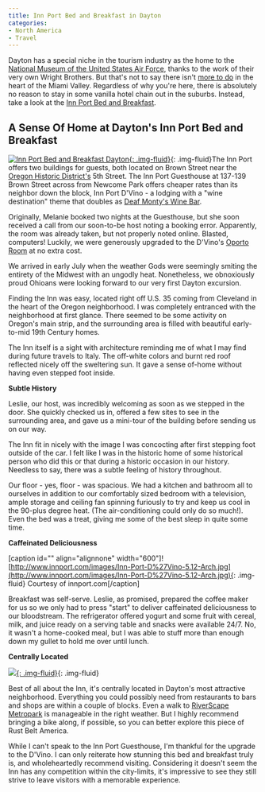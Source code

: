 ```yaml
---
title: Inn Port Bed and Breakfast in Dayton
categories:
- North America
- Travel
---
```


Dayton has a special niche in the tourism industry as the home to the [National Museum of the United States Air Force](http://www.nationalmuseum.af.mil/), thanks to the work of their very own Wright Brothers. But that's not to say there isn't [more to do](https://withoutapath.com/dayton-oregon-arts-district/) in the heart of the Miami Valley. Regardless of why you're here, there is absolutely no reason to stay in some vanilla hotel chain out in the suburbs. Instead, take a look at the [Inn Port Bed and Breakfast](http://www.innport.com/).<!-- more -->

## **A Sense Of Home at Dayton's Inn Port Bed and Breakfast**

[![Inn Port Bed and Breakfast Dayton](https://withoutapath.com/wp-content/uploads/2012/09/Inn-Port-DVino1-e1348589014123-224x300.jpg){: .img-fluid}](https://withoutapath.com/wp-content/uploads/2012/09/Inn-Port-DVino1.jpg){: .img-fluid}The Inn Port offers two buildings for guests, both located on Brown Street near the [Oregon Historic District's](http://oregondistrict.org/) 5th Street. The Inn Port Guesthouse at 137-139 Brown Street across from Newcome Park offers cheaper rates than its neighbor down the block, Inn Port D'Vino - a lodging with a "wine destination" theme that doubles as [Deaf Monty's Wine Bar](https://www.facebook.com/pages/Deaf-Montys-Wine/133561190054002?sk=info).

Originally, Melanie booked two nights at the Guesthouse, but she soon received a call from our soon-to-be host noting a booking error. Apparently, the room was already taken, but not properly noted online. Blasted, computers! Luckily, we were generously upgraded to the D'Vino's [Oporto Room](http://www.innport.com/dvino/oporto.asp) at no extra cost.

We arrived in early July when the weather Gods were seemingly smiting the entirety of the Midwest with an ungodly heat. Nonetheless, we obnoxiously proud Ohioans were looking forward to our very first Dayton excursion.

Finding the Inn was easy, located right off U.S. 35 coming from Cleveland in the heart of the Oregon neighborhood. I was completely entranced with the neighborhood at first glance. There seemed to be some activity on Oregon's main strip, and the surrounding area is filled with beautiful early-to-mid 19th Century homes.

The Inn itself is a sight with architecture reminding me of what I may find during future travels to Italy. The off-white colors and burnt red roof reflected nicely off the sweltering sun. It gave a sense of-home without having even stepped foot inside.

**Subtle History**

Leslie, our host, was incredibly welcoming as soon as we stepped in the door. She quickly checked us in, offered a few sites to see in the surrounding area, and gave us a mini-tour of the building before sending us on our way.

The Inn fit in nicely with the image I was concocting after first stepping foot outside of the car. I felt like I was in the historic home of some historical person who did this or that during a historic occasion in our history. Needless to say, there was a subtle feeling of history throughout.

Our floor - yes, floor - was spacious. We had a kitchen and bathroom all to ourselves in addition to our comfortably sized bedroom with a television, ample storage and ceiling fan spinning furiously to try and keep us cool in the 90-plus degree heat. (The air-conditioning could only do so much!). Even the bed was a treat, giving me some of the best sleep in quite some time.

**Caffeinated Deliciousness**

[caption id="" align="alignnone" width="600"]![http://www.innport.com/images/Inn-Port-D%27Vino-5.12-Arch.jpg](http://www.innport.com/images/Inn-Port-D%27Vino-5.12-Arch.jpg){: .img-fluid} Courtesy of innport.com[/caption]

Breakfast was self-serve. Leslie, as promised, prepared the coffee maker for us so we only had to press "start" to deliver caffeinated deliciousness to our bloodstream. The refrigerator offered yogurt and some fruit with cereal, milk, and juice ready on a serving table and snacks were available 24/7. No, it wasn't a home-cooked meal, but I was able to stuff more than enough down my gullet to hold me over until lunch.

**Centrally Located**

[![](https://withoutapath.com/wp-content/uploads/2017/05/Downtown-Oregon-1-1024x765.jpg){: .img-fluid}](https://withoutapath.com/wp-content/uploads/2017/05/Downtown-Oregon-1.jpg){: .img-fluid}

Best of all about the Inn, it's centrally located in Dayton's most attractive neighborhood. Everything you could possibly need from restaurants to bars and shops are within a couple of blocks. Even a walk to [RiverScape Metropark](http://www.metroparks.org/Parks/RiverScape/Home.aspx) is manageable in the right weather. But I highly recommend bringing a bike along, if possible, so you can better explore this piece of Rust Belt America.

While I can't speak to the Inn Port Guesthouse, I'm thankful for the upgrade to the D'Vino. I can only reiterate how stunning this bed and breakfast truly is, and wholeheartedly recommend visiting. Considering it doesn't seem the Inn has any competition within the city-limits, it's impressive to see they still strive to leave visitors with a memorable experience.
